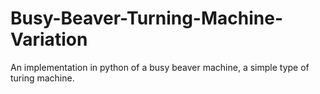 # Busy-Beaver-Turning-Machine-Variation
An implementation in python of a busy beaver machine, a simple type of turing machine.

